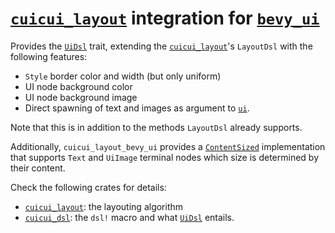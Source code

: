 # [`cuicui_layout`] integration for [`bevy_ui`]

Provides the [`UiDsl`] trait, extending the [`cuicui_layout`]'s `LayoutDsl`
with the following features:

- `Style` border color and width (but only uniform)
- UI node background color
- UI node background image
- Direct spawning of text and images as argument to [`ui`].

Note that this is in addition to the methods `LayoutDsl` already supports.

Additionally, `cuicui_layout_bevy_ui` provides a [`ContentSized`] implementation
that supports `Text` and `UiImage` terminal nodes
which size is determined by their content.

Check the following crates for details:

- [`cuicui_layout`]: the layouting algorithm
- [`cuicui_dsl`]: the `dsl!` macro and what [`UiDsl`] entails.

[`cuicui_layout`]: https://docs.rs/cuicui_layout/latest/cuicui_layout/
[`bevy_ui`]: https://docs.rs/bevy_ui/latest/bevy_ui/
[`UiDsl`]: https://docs.rs/cuicui_layout_bevy_ui/latest/cuicui_layout_bevy_ui/struct.UiDsl.html
[`ui`]: https://docs.rs/cuicui_layout/latest/cuicui_layout/dsl/struct.LayoutDsl.html#method.ui
[`ContentSized`]: https://docs.rs/cuicui_layout/latest/cuicui_layout/dsl/struct.ContentSized.html
[`cuicui_dsl`]: https://docs.rs/cuicui_dsl/latest/cuicui_dsl/